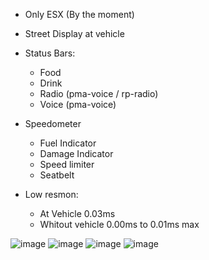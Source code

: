 - Only ESX (By the moment)
- Street Display at vehicle
- Status Bars:
  - Food
  - Drink
  - Radio (pma-voice / rp-radio)
  - Voice (pma-voice)
 
- Speedometer
  - Fuel Indicator
  - Damage Indicator
  - Speed limiter
  - Seatbelt

- Low resmon:
  - At Vehicle 0.03ms
  - Whitout vehicle 0.00ms to 0.01ms max
 
![image](https://github.com/ivan4434/prx_hud/assets/74063070/848049c5-7d16-4ee3-a189-676ee675975c)
![image](https://github.com/ivan4434/prx_hud/assets/74063070/457756b8-7d6d-443d-af5b-c29cd2a7ea48)
![image](https://github.com/ivan4434/prx_hud/assets/74063070/51daaffe-998b-4d7b-84c4-3fc32d288b92)
![image](https://github.com/ivan4434/prx_hud/assets/74063070/36931e6f-394d-4067-bedd-566c05ae59d7)
